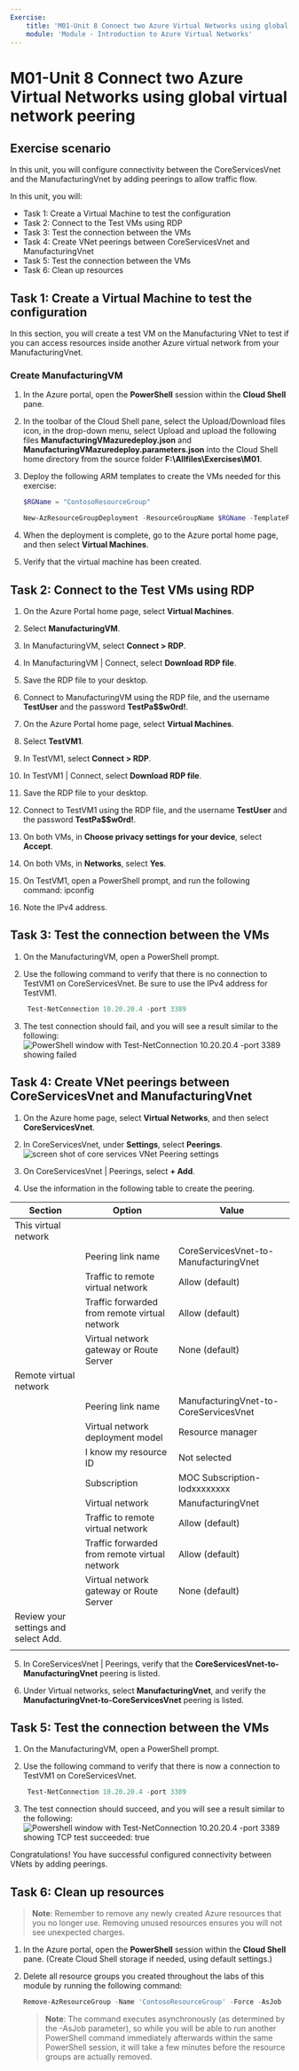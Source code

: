 ```yaml
---
Exercise:
    title: 'M01-Unit 8 Connect two Azure Virtual Networks using global virtual network peering'
    module: 'Module - Introduction to Azure Virtual Networks'
---
```

# M01-Unit 8 Connect two Azure Virtual Networks using global virtual network peering

## Exercise scenario 
In this unit, you will configure connectivity between the CoreServicesVnet and the ManufacturingVnet by adding peerings to allow traffic flow. 

In this unit, you will:

+ Task 1: Create a Virtual Machine to test the configuration
+ Task 2: Connect to the Test VMs using RDP
+ Task 3: Test the connection between the VMs
+ Task 4: Create VNet peerings between CoreServicesVnet and ManufacturingVnet
+ Task 5: Test the connection between the VMs
+ Task 6: Clean up resources

## Task 1: Create a Virtual Machine to test the configuration

In this section, you will create a test VM on the Manufacturing VNet to test if you can access resources inside another Azure virtual network from your ManufacturingVnet.

### Create ManufacturingVM

1. In the Azure portal, open the **PowerShell** session within the **Cloud Shell** pane.

2. In the toolbar of the Cloud Shell pane, select the Upload/Download files icon, in the drop-down menu, select Upload and upload the following files **ManufacturingVMazuredeploy.json** and **ManufacturingVMazuredeploy.parameters.json** into the Cloud Shell home directory from the source folder **F:\Allfiles\Exercises\M01**.

3. Deploy the following ARM templates to create the VMs needed for this exercise:

   ```powershell
   $RGName = "ContosoResourceGroup"
   
   New-AzResourceGroupDeployment -ResourceGroupName $RGName -TemplateFile ManufacturingVMazuredeploy.json -TemplateParameterFile ManufacturingVMazuredeploy.parameters.json
   ```
  
4. When the deployment is complete, go to the Azure portal home page, and then select **Virtual Machines**.

5. Verify that the virtual machine has been created.

## Task 2: Connect to the Test VMs using RDP

1. On the Azure Portal home page, select **Virtual Machines**.

2. Select **ManufacturingVM**.

3. In ManufacturingVM, select **Connect &gt; RDP**.

4. In ManufacturingVM | Connect, select **Download RDP file**.

5. Save the RDP file to your desktop.

6. Connect to ManufacturingVM using the RDP file, and the username **TestUser** and the password **TestPa$$w0rd!**.

7. On the Azure Portal home page, select **Virtual Machines**.

8. Select **TestVM1**.

9. In TestVM1, select **Connect &gt; RDP**.

10. In TestVM1 | Connect, select **Download RDP file**.

11. Save the RDP file to your desktop.

12. Connect to TestVM1 using the RDP file, and the username **TestUser** and the password **TestPa$$w0rd!**.

13. On both VMs, in **Choose privacy settings for your device**, select **Accept**.

14. On both VMs, in **Networks**, select **Yes**.

15. On TestVM1, open a PowerShell prompt, and run the following command: ipconfig

16. Note the IPv4 address. 

 

## Task 3: Test the connection between the VMs

1. On the ManufacturingVM, open a PowerShell prompt.

2. Use the following command to verify that there is no connection to TestVM1 on CoreServicesVnet. Be sure to use the IPv4 address for TestVM1.

   ```powershell
    Test-NetConnection 10.20.20.4 -port 3389
    ```


3. The test connection should fail, and you will see a result similar to the following:
   ![PowerShell window with Test-NetConnection 10.20.20.4 -port 3389 showing failed ](../media/test-netconnection-fail.png)

 

## Task 4: Create VNet peerings between CoreServicesVnet and ManufacturingVnet

1. On the Azure home page, select **Virtual Networks**, and then select **CoreServicesVnet**.

2. In CoreServicesVnet, under **Settings**, select **Peerings**.
   ![screen shot of core services VNet Peering settings ](../media/create-peering-on-coreservicesvnet.png)

3. On CoreServicesVnet | Peerings, select **+ Add**.

4. Use the information in the following table to create the peering.

| **Section**                          | **Option**                                    | **Value**                             |
| ------------------------------------ | --------------------------------------------- | ------------------------------------- |
| This virtual network                 |                                               |                                       |
|                                      | Peering link name                             | CoreServicesVnet-to-ManufacturingVnet |
|                                      | Traffic to remote virtual network             | Allow (default)                       |
|                                      | Traffic forwarded from remote virtual network | Allow (default)                       |
|                                      | Virtual network gateway or Route Server       | None (default)                        |
| Remote virtual network               |                                               |                                       |
|                                      | Peering link name                             | ManufacturingVnet-to-CoreServicesVnet |
|                                      | Virtual network deployment model              | Resource manager                      |
|                                      | I know my resource ID                         | Not selected                          |
|                                      | Subscription                                  | MOC Subscription-lodxxxxxxxx          |
|                                      | Virtual network                               | ManufacturingVnet                     |
|                                      | Traffic to remote virtual network             | Allow (default)                       |
|                                      | Traffic forwarded from remote virtual network | Allow (default)                       |
|                                      | Virtual network gateway or Route Server       | None (default)                        |
| Review your settings and select Add. |                                               |                                       |
|                                      |                                               |                                       |


5. In CoreServicesVnet | Peerings, verify that the **CoreServicesVnet-to-ManufacturingVnet** peering is listed.

6. Under Virtual networks, select **ManufacturingVnet**, and verify the **ManufacturingVnet-to-CoreServicesVnet** peering is listed.

 

## Task 5: Test the connection between the VMs

1. On the ManufacturingVM, open a PowerShell prompt.

2. Use the following command to verify that there is now a connection to TestVM1 on CoreServicesVnet. 

   ```powershell
    Test-NetConnection 10.20.20.4 -port 3389
    ```


3. The test connection should succeed, and you will see a result similar to the following:
   ![Powershell window with Test-NetConnection 10.20.20.4 -port 3389 showing TCP test succeeded: true](../media/test-connection-succeeded.png)

 

Congratulations! You have successful configured connectivity between VNets by adding peerings. 

## Task 6: Clean up resources

   >**Note**: Remember to remove any newly created Azure resources that you no longer use. Removing unused resources ensures you will not see unexpected charges.

1. In the Azure portal, open the **PowerShell** session within the **Cloud Shell** pane. (Create Cloud Shell storage if needed, using default settings.)

1. Delete all resource groups you created throughout the labs of this module by running the following command:

   ```powershell
   Remove-AzResourceGroup -Name 'ContosoResourceGroup' -Force -AsJob
   ```

    >**Note**: The command executes asynchronously (as determined by the -AsJob parameter), so while you will be able to run another PowerShell command immediately afterwards within the same PowerShell session, it will take a few minutes before the resource groups are actually removed.
